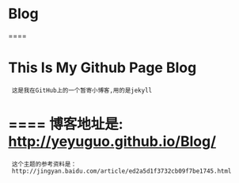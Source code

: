 Blog
====
====


This Is My Github Page Blog
====
     这是我在GitHub上的一个暂寄小博客,用的是jekyll
====
     博客地址是:
     http://yeyuguo.github.io/Blog/
====
     这个主题的参考资料是：
     http://jingyan.baidu.com/article/ed2a5d1f3732cb09f7be1745.html